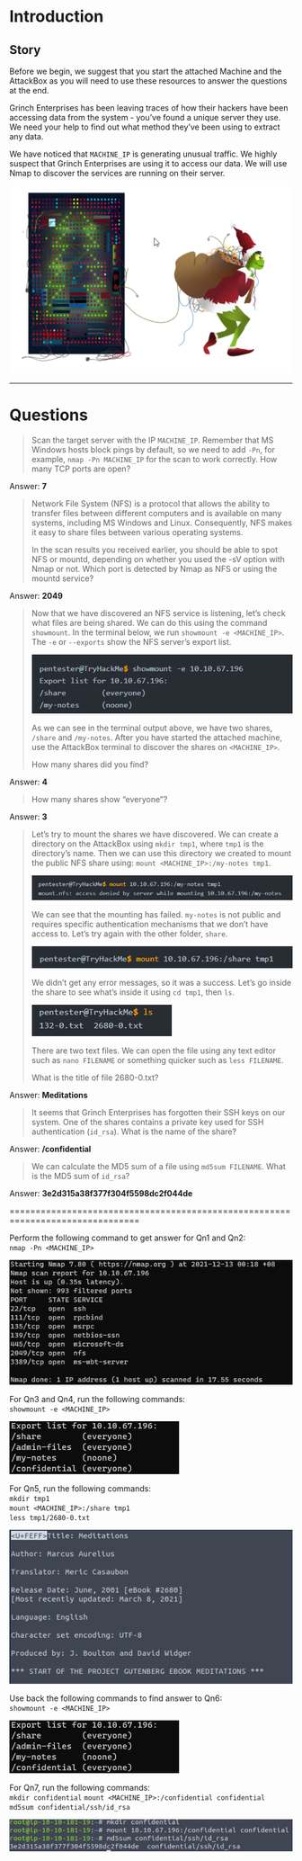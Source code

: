 # Introduction

## Story

Before we begin, we suggest that you start the attached Machine and the AttackBox as you will need to use these resources to answer the questions at the end.

Grinch Enterprises has been leaving traces of how their hackers have been accessing data from the system - you’ve found a unique server they use. We need your help to find out what method they’ve been using to extract any data.

We have noticed that `MACHINE_IP` is generating unusual traffic. We highly suspect that Grinch Enterprises are using it to access our data. We will use Nmap to discover the services are running on their server.

![](./res/sample1.png)

---
# Questions

> Scan the target server with the IP `MACHINE_IP`. Remember that MS Windows hosts block pings by default, so we need to add `-Pn`, for example, `nmap -Pn MACHINE_IP` for the scan to work correctly. How many TCP ports are open?

Answer: **7**

> Network File System (NFS) is a protocol that allows the ability to transfer files between different computers and is available on many systems, including MS Windows and Linux. Consequently, NFS makes it easy to share files between various operating systems.
> 
> In the scan results you received earlier, you should be able to spot NFS or mountd, depending on whether you used the -sV option with Nmap or not. Which port is detected by Nmap as NFS or using the mountd service?

Answer: **2049**

> Now that we have discovered an NFS service is listening, let’s check what files are being shared. We can do this using the command `showmount`. In the terminal below, we run `showmount -e <MACHINE_IP>`. The `-e` or `--exports` show the NFS server’s export list.
> 
> ![](./res/question1.png)
> 
> As we can see in the terminal output above, we have two shares, `/share` and `/my-notes`. After you have started the attached machine, use the AttackBox terminal to discover the shares on `<MACHINE_IP>`.
> 
> How many shares did you find?

Answer: **4**

> How many shares show “everyone”?

Answer: **3**

> Let’s try to mount the shares we have discovered. We can create a directory on the AttackBox using `mkdir tmp1`, where `tmp1` is the directory’s name. Then we can use this directory  we created to mount the public NFS share using: `mount <MACHINE_IP>:/my-notes tmp1`.
> 
> ![](./res/question2.png)
> 
> We can see that the mounting has failed. `my-notes` is not public and requires specific authentication mechanisms that we don’t have access to. Let’s try again with the other folder, `share`.
> 
> ![](./res/question3.png)
> 
> We didn’t get any error messages, so it was a success. Let’s go inside the share to see what’s inside it using `cd tmp1`, then `ls`.
> 
> ![](./res/question4.png)
> 
> There are two text files. We can open the file using any text editor such as `nano FILENAME` or something quicker such as `less FILENAME`.
> 
> What is the title of file 2680-0.txt?

Answer: **Meditations**

> It seems that Grinch Enterprises has forgotten their SSH keys on our system. One of the shares contains a private key used for SSH authentication (`id_rsa`). What is the name of the share?

Answer: **/confidential**

> We can calculate the MD5 sum of a file using `md5sum FILENAME`. What is the MD5 sum of `id_rsa`?

Answer: **3e2d315a38f377f304f5598dc2f044de**


===============================================================================

Perform the following command to get answer for Qn1 and Qn2:  
`nmap -Pn <MACHINE_IP>`

![](./res/answer1.png)

For Qn3 and Qn4, run the following commands:  
`showmount -e <MACHINE_IP>`

![](./res/answer2.png)

For Qn5, run the following commands:  
`mkdir tmp1`  
`mount <MACHINE_IP>:/share tmp1`  
`less tmp1/2680-0.txt`

![](./res/answer3.png)

Use back the following commands to find answer to Qn6:  
`showmount -e <MACHINE_IP>`

![](./res/answer2.png)

For Qn7, run the following commands:  
`mkdir confidential`
`mount <MACHINE_IP>:/confidential confidential`  
`md5sum confidential/ssh/id_rsa`

![](./res/answer4.png)